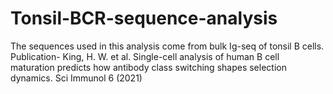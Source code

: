 # Tonsil-BCR-sequence-analysis
The sequences used in this analysis come from bulk Ig-seq of tonsil B cells. Publication- King, H. W. et al. Single-cell analysis of human B cell maturation predicts how antibody class switching shapes selection dynamics. Sci Immunol 6 (2021)

